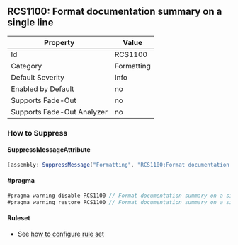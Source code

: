 ## RCS1100: Format documentation summary on a single line

Property | Value
--- | --- 
Id | RCS1100
Category | Formatting
Default Severity | Info
Enabled by Default | no
Supports Fade-Out | no
Supports Fade-Out Analyzer | no

### How to Suppress

#### SuppressMessageAttribute

```csharp
[assembly: SuppressMessage("Formatting", "RCS1100:Format documentation summary on a single line.", Justification = "<Pending>")]
```

#### \#pragma

```csharp
#pragma warning disable RCS1100 // Format documentation summary on a single line.
#pragma warning restore RCS1100 // Format documentation summary on a single line.
```

#### Ruleset

* See [how to configure rule set](../HowToConfigureAnalyzers.md)
